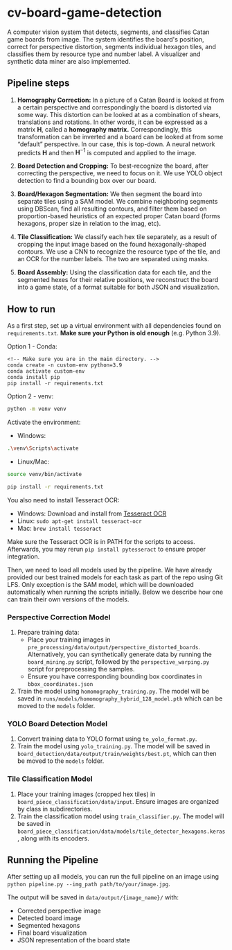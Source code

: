# cv-board-game-detection

A computer vision system that detects, segments, and classifies Catan game boards from image. The system identifies the board's position, correct for perspective distortion, segments individual hexagon tiles, and classifies them by resource type and number label. A visualizer and synthetic data miner are also implemented.

## Pipeline steps

1. **Homography Correction:** In a picture of a Catan Board is looked at from a certain perspective and correspondingly the board is distorted via some way. This distortion can be looked at as a combination of shears, translations and rotations. In other words, it can be expressed as a matrix $\mathbf H$, called a **homography matrix.** Correspondingly, this transformation can be inverted and a board can be looked at from some “default” perspective. In our case, this is top-down. A neural network predicts $\mathbf H$ and then $\mathbf H^{-1}$ is computed and applied to the image.

2. **Board Detection and Cropping:** To best-recognize the board, after correcting the perspective, we need to focus on it. We use YOLO object detection to find a bounding box over our board.

3. **Board/Hexagon Segmentation:** We then segment the board into separate tiles using a SAM model. We combine neighboring segments using DBScan, find all resulting contours, and filter them based on proportion-based heuristics of an expected proper Catan board (forms hexagons, proper size in relation to the imag, etc).

4. **Tile Classification:** We classify each hex tile separately, as a result of cropping the input image based on the found hexagonally-shaped contours. We use a CNN to recognize the resource type of the tile, and an OCR for the number labels. The two are separated using masks.
    
5. **Board Assembly:** Using the classification data for each tile, and the segmented hexes for their relative positions, we reconstruct the board into a game state, of a format suitable for both JSON and visualization.

## How to run

As a first step, set up a virtual environment with all dependencies found on `requirements.txt`. **Make sure your Python is old enough** (e.g. Python 3.9). 

Option 1 - Conda:

```
<!-- Make sure you are in the main directory. -->
conda create -n custom-env python=3.9
conda activate custom-env 
conda install pip 
pip install -r requirements.txt 
```

Option 2 - venv:

```bash
python -m venv venv
```
Activate the environment:
- Windows:
```bash
.\venv\Scripts\activate
```
- Linux/Mac:
```bash
source venv/bin/activate
```
```bash
pip install -r requirements.txt
```

You also need to install Tesseract OCR:
- Windows: Download and install from [Tesseract OCR](https://github.com/UB-Mannheim/tesseract/wiki)
- Linux: `sudo apt-get install tesseract-ocr`
- Mac: `brew install tesseract`

Make sure the Tesseract OCR is in PATH for the scripts to access. Afterwards, you may rerun `pip install pytesseract` to ensure proper integration.

Then, we need to load all models used by the pipeline. We have already provided our best trained models for each task as part of the repo using Git LFS. Only exception is the SAM model, which will be downloaded automatically when running the scripts initially. Below we describe how one can train their own versions of the models.

### Perspective Correction Model

1. Prepare training data:
   - Place your training images in `pre_processing/data/output/perspective_distorted_boards`. Alternatively, you can synthetically generate data by running the `board_mining.py` script, followed by the `perspective_warping.py` script for preprocessing the samples.
   - Ensure you have corresponding bounding box coordinates in `bbox_coordinates.json`
2. Train the model using `homomography_training.py`. The model will be saved in `runs/models/homomography_hybrid_128_model.pth` which can be moved to the `models` folder.

### YOLO Board Detection Model
1. Convert training data to YOLO format using `to_yolo_format.py`.
2. Train the model using `yolo_training.py`. The model will be saved in `board_detection/data/output/train/weights/best.pt`, which can then be moved to the `models` folder.

### Tile Classification Model
1. Place your training images (cropped hex tiles) in `board_piece_classification/data/input`. Ensure images are organized by class in subdirectories.
2. Train the classification model using `train_classifier.py`. The model will be saved in `board_piece_classification/data/models/tile_detector_hexagons.keras`, along with its encoders.

## Running the Pipeline

After setting up all models, you can run the full pipeline on an image using `python pipeline.py --img_path path/to/your/image.jpg`.

The output will be saved in `data/output/{image_name}/` with:
- Corrected perspective image
- Detected board image
- Segmented hexagons
- Final board visualization
- JSON representation of the board state

